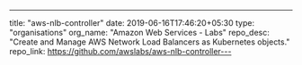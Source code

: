 ---
title: "aws-nlb-controller"
date: 2019-06-16T17:46:20+05:30
type: "organisations"
org_name: "Amazon Web Services - Labs"
repo_desc: "Create and Manage AWS Network Load Balancers as Kubernetes objects."
repo_link: https://github.com/awslabs/aws-nlb-controller---